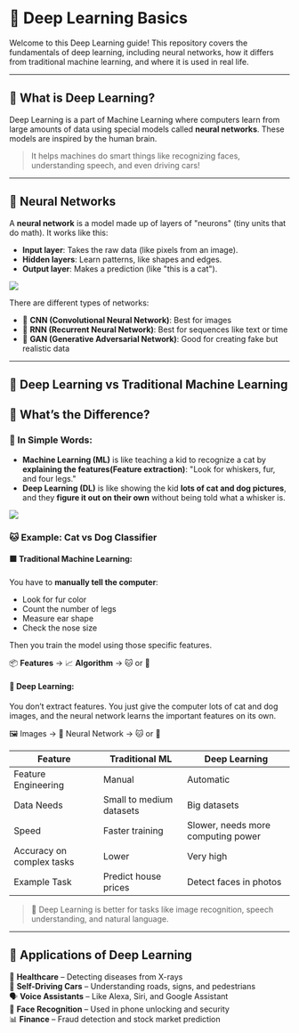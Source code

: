# 🧠 Deep Learning Basics

Welcome to this Deep Learning guide! This repository covers the fundamentals of deep learning, including neural networks, how it differs from traditional machine learning, and where it is used in real life.

---

## 📘 What is Deep Learning?

Deep Learning is a part of Machine Learning where computers learn from large amounts of data using special models called **neural networks**. These models are inspired by the human brain.

> It helps machines do smart things like recognizing faces, understanding speech, and even driving cars!

---

## 🧩 Neural Networks

A **neural network** is a model made up of layers of "neurons" (tiny units that do math). It works like this:

- **Input layer**: Takes the raw data (like pixels from an image).
- **Hidden layers**: Learn patterns, like shapes and edges.
- **Output layer**: Makes a prediction (like "this is a cat").

<img src="https://www.ibm.com/content/dam/connectedassets-adobe-cms/worldwide-content/cdp/cf/ul/g/3a/b8/ICLH_Diagram_Batch_01_03-DeepNeuralNetwork.png" />

There are different types of networks:
- 🔹 **CNN (Convolutional Neural Network)**: Best for images
- 🔹 **RNN (Recurrent Neural Network)**: Best for sequences like text or time
- 🔹 **GAN (Generative Adversarial Network)**: Good for creating fake but realistic data

---

## 🤖 Deep Learning vs Traditional Machine Learning

## 🧠 What’s the Difference?

### 🎯 In Simple Words:

- **Machine Learning (ML)** is like teaching a kid to recognize a cat by **explaining the features(Feature extraction)**: "Look for whiskers, fur, and four legs."
- **Deep Learning (DL)** is like showing the kid **lots of cat and dog pictures**, and they **figure it out on their own** without being told what a whisker is.

<img src="https://cdn.prod.website-files.com/5fb24a974499e90dae242d98/60f6fcbbeb0b8f57a7980a98_5f213db7c7763a9288759ad1_5eac2d0ef117c236e34cc0ff_DeepLearning.jpeg" />

### 🐱 Example: Cat vs Dog Classifier

#### 🟩 Traditional Machine Learning:

You have to **manually tell the computer**:

- Look for fur color  
- Count the number of legs  
- Measure ear shape  
- Check the nose size  

Then you train the model using those specific features.

📦 **Features** → 📈 **Algorithm** → 🐱 or 🐶

#### 🔵 Deep Learning:

You don’t extract features. You just give the computer lots of cat and dog images, and the neural network learns the important features on its own.

🖼️ Images → 🧠 Neural Network → 🐱 or 🐶


| Feature                  | Traditional ML               | Deep Learning                        |
|--------------------------|------------------------------|--------------------------------------|
| Feature Engineering      | Manual                       | Automatic                            |
| Data Needs               | Small to medium datasets     | Big datasets                         |
| Speed                    | Faster training              | Slower, needs more computing power   |
| Accuracy on complex tasks| Lower                        | Very high                            |
| Example Task             | Predict house prices         | Detect faces in photos               |

> 🎯 Deep Learning is better for tasks like image recognition, speech understanding, and natural language.

---

## 🚀 Applications of Deep Learning

🔬 **Healthcare** – Detecting diseases from X-rays  
🚗 **Self-Driving Cars** – Understanding roads, signs, and pedestrians  
🗣️ **Voice Assistants** – Like Alexa, Siri, and Google Assistant  
📸 **Face Recognition** – Used in phone unlocking and security  
📊 **Finance** – Fraud detection and stock market prediction


